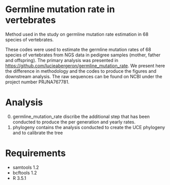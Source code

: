 # Germline mutation rate in vertebrates

Method used in the study on germline mutation rate estimation in 68 species of vertebrates.

These codes were used to estimate the germline mutation rates of 68 species of vertebrates from NGS data in pedigree samples (mother, father and offspring). 
The primary analysis was presented in https://github.com/lucieabergeron/germline_mutation_rate. 
We present here the difference in methodology and the codes to produce the figures and downstream analysis. 
The raw sequences can be found on NCBI under the project number PRJNA767781.

# Analysis

0. germline_mutation_rate discribe the additional step that has been conducted to produce the per generation and yearly rates.
1. phylogeny contains the analysis conducted to create the UCE phylogeny and to calibrate the tree

# Requirements

 - samtools 1.2
 - bcftools 1.2
 - R 3.5.1


